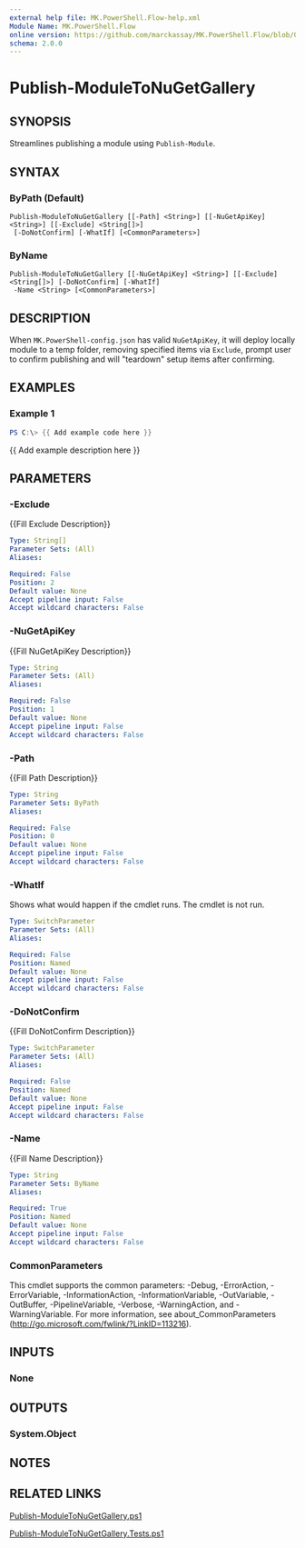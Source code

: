 ```yaml
---
external help file: MK.PowerShell.Flow-help.xml
Module Name: MK.PowerShell.Flow
online version: https://github.com/marckassay/MK.PowerShell.Flow/blob/0.0.1/docs/Publish-ModuleToNuGetGallery.md
schema: 2.0.0
---
```


# Publish-ModuleToNuGetGallery

## SYNOPSIS
Streamlines publishing a module using `Publish-Module`.

## SYNTAX

### ByPath (Default)
```
Publish-ModuleToNuGetGallery [[-Path] <String>] [[-NuGetApiKey] <String>] [[-Exclude] <String[]>]
 [-DoNotConfirm] [-WhatIf] [<CommonParameters>]
```

### ByName
```
Publish-ModuleToNuGetGallery [[-NuGetApiKey] <String>] [[-Exclude] <String[]>] [-DoNotConfirm] [-WhatIf]
 -Name <String> [<CommonParameters>]
```

## DESCRIPTION
When `MK.PowerShell-config.json` has valid `NuGetApiKey`, it will deploy locally module to a 
temp folder, removing specified items via `Exclude`, prompt user to confirm publishing and will 
"teardown" setup items after confirming.

## EXAMPLES

### Example 1
```powershell
PS C:\> {{ Add example code here }}
```

{{ Add example description here }}

## PARAMETERS

### -Exclude
{{Fill Exclude Description}}

```yaml
Type: String[]
Parameter Sets: (All)
Aliases:

Required: False
Position: 2
Default value: None
Accept pipeline input: False
Accept wildcard characters: False
```

### -NuGetApiKey
{{Fill NuGetApiKey Description}}

```yaml
Type: String
Parameter Sets: (All)
Aliases:

Required: False
Position: 1
Default value: None
Accept pipeline input: False
Accept wildcard characters: False
```

### -Path
{{Fill Path Description}}

```yaml
Type: String
Parameter Sets: ByPath
Aliases:

Required: False
Position: 0
Default value: None
Accept pipeline input: False
Accept wildcard characters: False
```

### -WhatIf
Shows what would happen if the cmdlet runs.
The cmdlet is not run.

```yaml
Type: SwitchParameter
Parameter Sets: (All)
Aliases:

Required: False
Position: Named
Default value: None
Accept pipeline input: False
Accept wildcard characters: False
```

### -DoNotConfirm
{{Fill DoNotConfirm Description}}

```yaml
Type: SwitchParameter
Parameter Sets: (All)
Aliases:

Required: False
Position: Named
Default value: None
Accept pipeline input: False
Accept wildcard characters: False
```

### -Name
{{Fill Name Description}}

```yaml
Type: String
Parameter Sets: ByName
Aliases:

Required: True
Position: Named
Default value: None
Accept pipeline input: False
Accept wildcard characters: False
```

### CommonParameters
This cmdlet supports the common parameters: -Debug, -ErrorAction, -ErrorVariable, -InformationAction, -InformationVariable, -OutVariable, -OutBuffer, -PipelineVariable, -Verbose, -WarningAction, and -WarningVariable. For more information, see about_CommonParameters (http://go.microsoft.com/fwlink/?LinkID=113216).

## INPUTS

### None

## OUTPUTS

### System.Object

## NOTES

## RELATED LINKS

[Publish-ModuleToNuGetGallery.ps1](https://github.com/marckassay/MK.PowerShell.Flow/blob/0.0.1/src/publish/Publish-ModuleToNuGetGallery.ps1)

[Publish-ModuleToNuGetGallery.Tests.ps1](https://github.com/marckassay/MK.PowerShell.Flow/blob/0.0.1/test/publish/Publish-ModuleToNuGetGallery.Tests.ps1)
